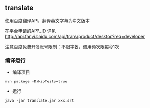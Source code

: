 ## translate
使用百度翻译API，翻译英文字幕为中文版本

在平台申请的APP_ID 详见 http://api.fanyi.baidu.com/api/trans/product/desktop?req=developer  

注意百度免费开发账号限制：不限字数，调用频次限每秒1次

### 编译运行
- 编译项目
```shell
mvn package -DskipTests=true
```

- 运行
```shell
java -jar translate.jar xxx.srt

```

